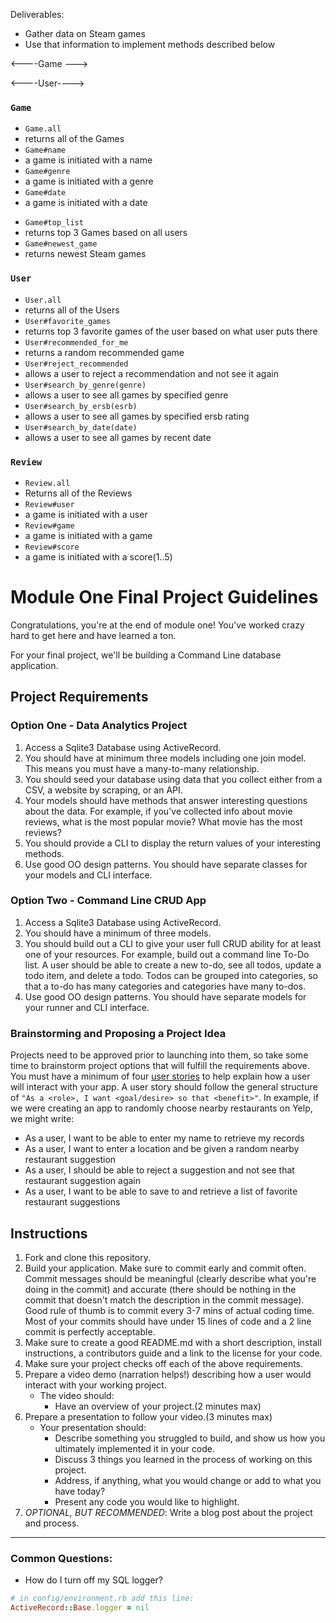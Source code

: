 Deliverables:

 - Gather data on Steam games
 - Use that information to implement methods  described below

<----Game --->
<!-- - See a list of all Steam games(we will limit this to ~100 games maybe?)
- Initiate with name, genre, date, ersb rating

- See a list of top games -->

 <----User---->
 <!-- - Allow a user to keep a list of games they're playing
 - Allow a user to save favorite Games seperate from the main list
 - Allow a user to get new recommended Games
 - Allow a user to reject recommended Games and never get that recommendation again -->

### `Game`
+ `Game.all`
+ returns all of the Games
+ `Game#name`
+ a game is initiated with a name
+ `Game#genre`
+ a game is initiated with a genre
+ `Game#date`
+ a game is initiated with a date
<!-- + `Game#esrb`
+ a game is initiated with a esrb rating -->
+ `Game#top_list`
+ returns top 3 Games based on all users
+ `Game#newest_game`
+ returns newest Steam games



### `User`
+ `User.all`
+ returns all of the Users
+ `User#favorite_games`
+ returns top 3 favorite games of the user based on what user puts there
+ `User#recommended_for_me`
+ returns a random recommended game
+ `User#reject_recommended`
+ allows a user to reject a recommendation and not see it again
+ `User#search_by_genre(genre)`
+ allows a user to see all games by specified genre
+ `User#search_by_ersb(esrb)`
+ allows a user to see all games by specified ersb rating
+ `User#search_by_date(date)`
+ allows a user to see all games by recent date


### `Review`
+ `Review.all`
+ Returns all of the Reviews
+ `Review#user`
+ a game is initiated with a user
+ `Review#game`
+ a game is initiated with a game
+ `Review#score`
+ a game is initiated with a score(1..5)







# Module One Final Project Guidelines

Congratulations, you're at the end of module one! You've worked crazy hard to get here and have learned a ton.

For your final project, we'll be building a Command Line database application.

## Project Requirements

### Option One - Data Analytics Project

1. Access a Sqlite3 Database using ActiveRecord.
2. You should have at minimum three models including one join model. This means you must have a many-to-many relationship.
3. You should seed your database using data that you collect either from a CSV, a website by scraping, or an API.
4. Your models should have methods that answer interesting questions about the data. For example, if you've collected info about movie reviews, what is the most popular movie? What movie has the most reviews?
5. You should provide a CLI to display the return values of your interesting methods.  
6. Use good OO design patterns. You should have separate classes for your models and CLI interface.

### Option Two - Command Line CRUD App

1. Access a Sqlite3 Database using ActiveRecord.
2. You should have a minimum of three models.
3. You should build out a CLI to give your user full CRUD ability for at least one of your resources. For example, build out a command line To-Do list. A user should be able to create a new to-do, see all todos, update a todo item, and delete a todo. Todos can be grouped into categories, so that a to-do has many categories and categories have many to-dos.
4. Use good OO design patterns. You should have separate models for your runner and CLI interface.

### Brainstorming and Proposing a Project Idea

Projects need to be approved prior to launching into them, so take some time to brainstorm project options that will fulfill the requirements above.  You must have a minimum of four [user stories](https://en.wikipedia.org/wiki/User_story) to help explain how a user will interact with your app.  A user story should follow the general structure of `"As a <role>, I want <goal/desire> so that <benefit>"`. In example, if we were creating an app to randomly choose nearby restaurants on Yelp, we might write:

* As a user, I want to be able to enter my name to retrieve my records
* As a user, I want to enter a location and be given a random nearby restaurant suggestion
* As a user, I should be able to reject a suggestion and not see that restaurant suggestion again
* As a user, I want to be able to save to and retrieve a list of favorite restaurant suggestions

## Instructions

1. Fork and clone this repository.
2. Build your application. Make sure to commit early and commit often. Commit messages should be meaningful (clearly describe what you're doing in the commit) and accurate (there should be nothing in the commit that doesn't match the description in the commit message). Good rule of thumb is to commit every 3-7 mins of actual coding time. Most of your commits should have under 15 lines of code and a 2 line commit is perfectly acceptable.
3. Make sure to create a good README.md with a short description, install instructions, a contributors guide and a link to the license for your code.
4. Make sure your project checks off each of the above requirements.
5. Prepare a video demo (narration helps!) describing how a user would interact with your working project.
    * The video should:
      - Have an overview of your project.(2 minutes max)
6. Prepare a presentation to follow your video.(3 minutes max)
    * Your presentation should:
      - Describe something you struggled to build, and show us how you ultimately implemented it in your code.
      - Discuss 3 things you learned in the process of working on this project.
      - Address, if anything, what you would change or add to what you have today?
      - Present any code you would like to highlight.   
7. *OPTIONAL, BUT RECOMMENDED*: Write a blog post about the project and process.

---
### Common Questions:
- How do I turn off my SQL logger?
```ruby
# in config/environment.rb add this line:
ActiveRecord::Base.logger = nil
```
